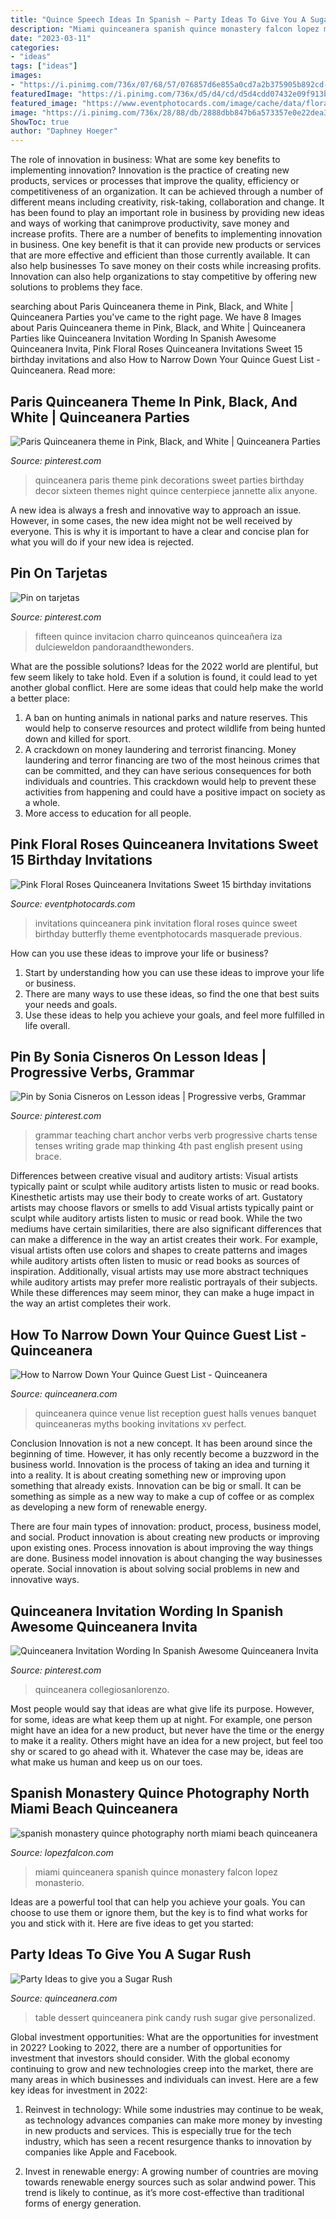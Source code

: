 ```yaml
---
title: "Quince Speech Ideas In Spanish ~ Party Ideas To Give You A Sugar Rush"
description: "Miami quinceanera spanish quince monastery falcon lopez monasterio"
date: "2023-03-11"
categories:
- "ideas"
tags: ["ideas"]
images:
- "https://i.pinimg.com/736x/07/68/57/076857d6e855a0cd7a2b375905b892cd--teaching-grammar-teaching-writing.jpg"
featuredImage: "https://i.pinimg.com/736x/d5/d4/cd/d5d4cdd07432e09f913b8595b0a73430.jpg"
featured_image: "https://www.eventphotocards.com/image/cache/data/floral/pink_roses_quinceanera_invitation-900x900.jpg"
image: "https://i.pinimg.com/736x/28/88/db/2888dbb847b6a573357e0e22dea342cd.jpg"
ShowToc: true
author: "Daphney Hoeger"
---
```



The role of innovation in business: What are some key benefits to implementing innovation?
Innovation is the practice of creating new products, services or processes that improve the quality, efficiency or competitiveness of an organization. It can be achieved through a number of different means including creativity, risk-taking, collaboration and change. It has been found to play an important role in business by providing new ideas and ways of working that canimprove productivity, save money and increase profits.
There are a number of benefits to implementing innovation in business. One key benefit is that it can provide new products or services that are more effective and efficient than those currently available. It can also help businesses To save money on their costs while increasing profits. Innovation can also help organizations to stay competitive by offering new solutions to problems they face.

	

		
searching about Paris Quinceanera theme in Pink, Black, and White | Quinceanera Parties you've came to the right page. We have 8 Images about Paris Quinceanera theme in Pink, Black, and White | Quinceanera Parties like Quinceanera Invitation Wording In Spanish Awesome Quinceanera Invita, Pink Floral Roses Quinceanera Invitations Sweet 15 birthday invitations and also How to Narrow Down Your Quince Guest List - Quinceanera. Read more:
		
    
## Paris Quinceanera Theme In Pink, Black, And White | Quinceanera Parties

<img loading=lazy src="https://s-media-cache-ak0.pinimg.com/736x/8d/a4/79/8da4794263c6cfcc43b8edce98ed53c9.jpg" onerror="this.onerror=null;this.src='https://tse4.mm.bing.net/th?id=OIP.9tNfMbcHFIMJZ9Bp8ZhrPwHaJ4&amp;pid=15.1';" alt="Paris Quinceanera theme in Pink, Black, and White | Quinceanera Parties">

_Source: pinterest.com_

>quinceanera paris theme pink decorations sweet parties birthday decor sixteen themes night quince centerpiece jannette alix anyone. 

	

A new idea is always a fresh and innovative way to approach an issue. However, in some cases, the new idea might not be well received by everyone. This is why it is important to have a clear and concise plan for what you will do if your new idea is rejected.

    
## Pin On Tarjetas

<img loading=lazy src="https://i.pinimg.com/736x/28/88/db/2888dbb847b6a573357e0e22dea342cd.jpg" onerror="this.onerror=null;this.src='https://tse4.mm.bing.net/th?id=OIP.yBsciAa6QNPFvjVIX2HP0gHaJq&amp;pid=15.1';" alt="Pin on tarjetas">

_Source: pinterest.com_

>fifteen quince invitacion charro quinceanos quinceañera iza dulcieweldon pandoraandthewonders. 

	

What are the possible solutions?
Ideas for the 2022 world are plentiful, but few seem likely to take hold. Even if a solution is found, it could lead to yet another global conflict. Here are some ideas that could help make the world a better place: 
1. A ban on hunting animals in national parks and nature reserves. This would help to conserve resources and protect wildlife from being hunted down and killed for sport.
2. A crackdown on money laundering and terrorist financing. Money laundering and terror financing are two of the most heinous crimes that can be committed, and they can have serious consequences for both individuals and countries. This crackdown would help to prevent these activities from happening and could have a positive impact on society as a whole.
3. More access to education for all people.

    
## Pink Floral Roses Quinceanera Invitations Sweet 15 Birthday Invitations

<img loading=lazy src="https://www.eventphotocards.com/image/cache/data/floral/pink_roses_quinceanera_invitation-900x900.jpg" onerror="this.onerror=null;this.src='https://tse1.mm.bing.net/th?id=OIP.31NDZknIZXT_EAwqK00sGAHaHa&amp;pid=15.1';" alt="Pink Floral Roses Quinceanera Invitations Sweet 15 birthday invitations">

_Source: eventphotocards.com_

>invitations quinceanera pink invitation floral roses quince sweet birthday butterfly theme eventphotocards masquerade previous. 

	

How can you use these ideas to improve your life or business?
1. Start by understanding how you can use these ideas to improve your life or business.
2. There are many ways to use these ideas, so find the one that best suits your needs and goals.
3. Use these ideas to help you achieve your goals, and feel more fulfilled in life overall.

    
## Pin By Sonia Cisneros On Lesson Ideas | Progressive Verbs, Grammar

<img loading=lazy src="https://i.pinimg.com/736x/07/68/57/076857d6e855a0cd7a2b375905b892cd--teaching-grammar-teaching-writing.jpg" onerror="this.onerror=null;this.src='https://tse1.mm.bing.net/th?id=OIP.anM7y0BHT7Neh4pH_sF8XQDYEh&amp;pid=15.1';" alt="Pin by Sonia Cisneros on Lesson ideas | Progressive verbs, Grammar">

_Source: pinterest.com_

>grammar teaching chart anchor verbs verb progressive charts tense tenses writing grade map thinking 4th past english present using brace. 

	

Differences between creative visual and auditory artists: Visual artists typically paint or sculpt while auditory artists listen to music or read books. Kinesthetic artists may use their body to create works of art. Gustatory artists may choose flavors or smells to add
Visual artists typically paint or sculpt while auditory artists listen to music or read book. While the two mediums have certain similarities, there are also significant differences that can make a difference in the way an artist creates their work. For example, visual artists often use colors and shapes to create patterns and images while auditory artists often listen to music or read books as sources of inspiration. Additionally, visual artists may use more abstract techniques while auditory artists may prefer more realistic portrayals of their subjects. While these differences may seem minor, they can make a huge impact in the way an artist completes their work.

    
## How To Narrow Down Your Quince Guest List - Quinceanera

<img loading=lazy src="https://www.quinceanera.com/wp-content/uploads/2010/11/quinceanera_reception.jpg" onerror="this.onerror=null;this.src='https://tse3.mm.bing.net/th?id=OIP.xcu05V3yTPV2V2ln0Au9JwHaD8&amp;pid=15.1';" alt="How to Narrow Down Your Quince Guest List - Quinceanera">

_Source: quinceanera.com_

>quinceanera quince venue list reception guest halls venues banquet quinceaneras myths booking invitations xv perfect. 

	

Conclusion
Innovation is not a new concept. It has been around since the beginning of time. However, it has only recently become a buzzword in the business world.
Innovation is the process of taking an idea and turning it into a reality. It is about creating something new or improving upon something that already exists. Innovation can be big or small. It can be something as simple as a new way to make a cup of coffee or as complex as developing a new form of renewable energy.

There are four main types of innovation: product, process, business model, and social. Product innovation is about creating new products or improving upon existing ones. Process innovation is about improving the way things are done. Business model innovation is about changing the way businesses operate. Social innovation is about solving social problems in new and innovative ways.

    
## Quinceanera Invitation Wording In Spanish Awesome Quinceanera Invita

<img loading=lazy src="https://i.pinimg.com/736x/d5/d4/cd/d5d4cdd07432e09f913b8595b0a73430.jpg" onerror="this.onerror=null;this.src='https://tse4.mm.bing.net/th?id=OIP.sPKHrzk_yXsPyEnz7bufuQHaLJ&amp;pid=15.1';" alt="Quinceanera Invitation Wording In Spanish Awesome Quinceanera Invita">

_Source: pinterest.com_

>quinceanera collegiosanlorenzo. 

	

Most people would say that ideas are what give life its purpose. However, for some, ideas are what keep them up at night. For example, one person might have an idea for a new product, but never have the time or the energy to make it a reality. Others might have an idea for a new project, but feel too shy or scared to go ahead with it. Whatever the case may be, ideas are what make us human and keep us on our toes.

    
## Spanish Monastery Quince Photography North Miami Beach Quinceanera

<img loading=lazy src="http://nebula.wsimg.com/e207c0daa491fb3ca769d6efd7d59161?AccessKeyId=DEBBC2C15CD22E7FE988&amp;disposition=0&amp;alloworigin=1" onerror="this.onerror=null;this.src='https://tse2.mm.bing.net/th?id=OIP.E8IfUy0UoEzTI8ik01AJfQHaFT&amp;pid=15.1';" alt="spanish monastery quince photography north miami beach quinceanera">

_Source: lopezfalcon.com_

>miami quinceanera spanish quince monastery falcon lopez monasterio. 

	

Ideas are a powerful tool that can help you achieve your goals. You can choose to use them or ignore them, but the key is to find what works for you and stick with it. Here are five ideas to get you started: 

    
## Party Ideas To Give You A Sugar Rush

<img loading=lazy src="http://www.quinceanera.com/wp-content/uploads/2013/09/pink_dessert_table.jpg" onerror="this.onerror=null;this.src='https://tse2.mm.bing.net/th?id=OIP.aHtLEczj_6PikO5U0c2HKwHaEd&amp;pid=15.1';" alt="Party Ideas to give you a Sugar Rush">

_Source: quinceanera.com_

>table dessert quinceanera pink candy rush sugar give personalized. 

	

Global investment opportunities: What are the opportunities for investment in 2022?
Looking to 2022, there are a number of opportunities for investment that investors should consider. With the global economy continuing to grow and new technologies creep into the market, there are many areas in which businesses and individuals can invest. Here are a few key ideas for investment in 2022: 
1. Reinvest in technology: While some industries may continue to be weak, as technology advances companies can make more money by investing in new products and services. This is especially true for the tech industry, which has seen a recent resurgence thanks to innovation by companies like Apple and Facebook. 

2. Invest in renewable energy: A growing number of countries are moving towards renewable energy sources such as solar andwind power. This trend is likely to continue, as it’s more cost-effective than traditional forms of energy generation. 



